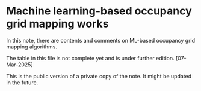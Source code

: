 # Machine learning-based occupancy grid mapping works
In this note, there are contents and comments on ML-based occupancy grid mapping algorithms. 

The table in this file is not complete yet and is under further edition. [07-Mar-2025]

This is the public version of a private copy of the note. It might be updated in the future. 
